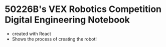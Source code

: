 # 50226B's VEX Robotics Competition Digital Engineering Notebook
- created with React
- Shows the process of creating the robot!
